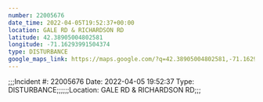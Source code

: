 ```yaml
---
number: 22005676
date_time: 2022-04-05T19:52:37+00:00
location: GALE RD & RICHARDSON RD
latitude: 42.38905004802581
longitude: -71.16293991504374
type: DISTURBANCE
google_maps_link: https://maps.google.com/?q=42.38905004802581,-71.16293991504374
---
```


;;;Incident #: 22005676  Date: 2022-04-05 19:52:37   Type: DISTURBANCE;;;;;;Location: GALE RD & RICHARDSON RD;;;
